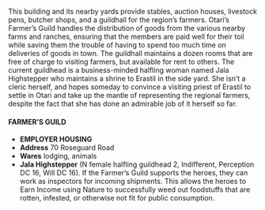 This building and its nearby yards provide stables, auction houses, livestock pens, butcher shops, and a guildhall for the region’s farmers. Otari’s Farmer’s Guild handles the distribution of goods from the various nearby farms and ranches, ensuring that the members are paid well for their toil while saving them the trouble of having to spend too much time on deliveries of goods in town. The guildhall maintains a dozen rooms that are free of charge to visiting farmers, but available for rent to others. The current guildhead is a business-minded halfling woman named Jala Highstepper who maintains a shrine to Erastil in the side yard. She isn’t a cleric herself, and hopes someday to convince a visiting priest of Erastil to settle in Otari and take up the mantle of representing the regional farmers, despite the fact that she has done an admirable job of it herself so far.

#### FARMER’S GUILD 
- **EMPLOYER HOUSING**
- **Address** 70 Roseguard Road
- **Wares** lodging, animals
- **Jala Highstepper** (N female halfling guildhead 2,
Indifferent, Perception DC 16, Will DC 16). If the Farmer’s
Guild supports the heroes, they can work as inspectors
for incoming shipments. This allows the heroes to
Earn Income using Nature to successfully weed out
foodstuffs that are rotten, infested, or otherwise not fit
for public consumption.